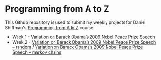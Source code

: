 # Programming from A to Z
This Github repository is used to submit my weekly projects for Daniel Shiffman's [Programming from A to Z](https://github.com/shiffman/A2Z-F18) course.

* Week 1 - [Variation on Barack Obama’s 2009 Nobel Peace Prize Speech](https://byjoohyunpark.github.io/a2z/week1/)
* Week 2 - [Variation on Barack Obama’s 2009 Nobel Peace Prize Speech – random](https://byjoohyunpark.github.io/a2z/week2/random/) / [Variation on Barack Obama’s 2009 Nobel Peace Prize Speech – markov chains](https://byjoohyunpark.github.io/a2z/week2/markov-chains/)
